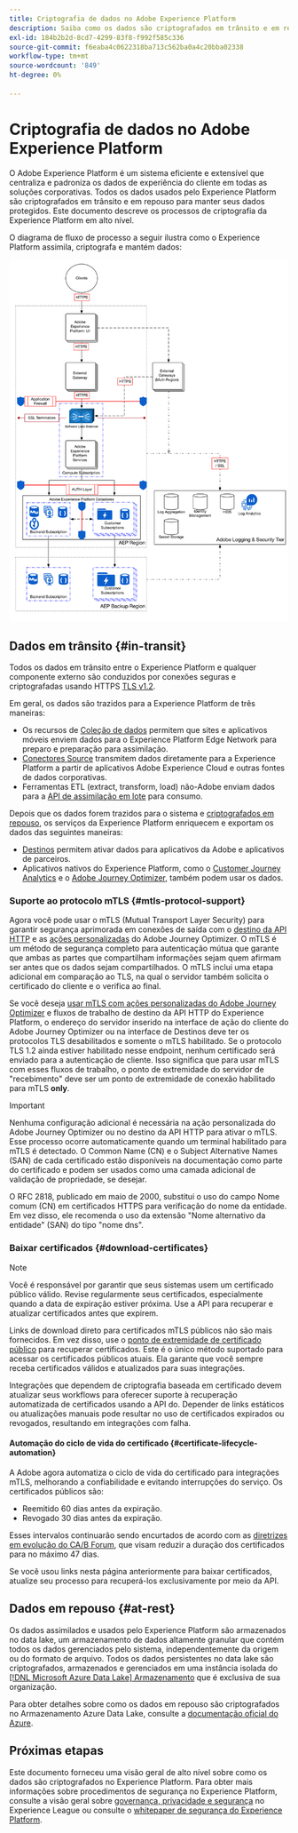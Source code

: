 ```yaml
---
title: Criptografia de dados no Adobe Experience Platform
description: Saiba como os dados são criptografados em trânsito e em repouso no Adobe Experience Platform.
exl-id: 184b2b2d-8cd7-4299-83f8-f992f585c336
source-git-commit: f6eaba4c0622318ba713c562ba0a4c20bba02338
workflow-type: tm+mt
source-wordcount: '849'
ht-degree: 0%

---
```


# Criptografia de dados no Adobe Experience Platform

O Adobe Experience Platform é um sistema eficiente e extensível que centraliza e padroniza os dados de experiência do cliente em todas as soluções corporativas. Todos os dados usados pelo Experience Platform são criptografados em trânsito e em repouso para manter seus dados protegidos. Este documento descreve os processos de criptografia da Experience Platform em alto nível.

O diagrama de fluxo de processo a seguir ilustra como o Experience Platform assimila, criptografa e mantém dados:

![Um diagrama que ilustra como os dados são assimilados, criptografados e mantidos pelo Experience Platform.](../images/governance-privacy-security/encryption/flow.png)

## Dados em trânsito {#in-transit}

Todos os dados em trânsito entre o Experience Platform e qualquer componente externo são conduzidos por conexões seguras e criptografadas usando HTTPS [TLS v1.2](https://datatracker.ietf.org/doc/html/rfc5246).

Em geral, os dados são trazidos para a Experience Platform de três maneiras:

- Os recursos de [Coleção de dados](../../collection/home.md) permitem que sites e aplicativos móveis enviem dados para o Experience Platform Edge Network para preparo e preparação para assimilação.
- [Conectores Source](../../sources/home.md) transmitem dados diretamente para a Experience Platform a partir de aplicativos Adobe Experience Cloud e outras fontes de dados corporativas.
- Ferramentas ETL (extract, transform, load) não-Adobe enviam dados para a [API de assimilação em lote](../../ingestion/batch-ingestion/overview.md) para consumo.

Depois que os dados forem trazidos para o sistema e [criptografados em repouso](#at-rest), os serviços da Experience Platform enriquecem e exportam os dados das seguintes maneiras:

- [Destinos](../../destinations/home.md) permitem ativar dados para aplicativos da Adobe e aplicativos de parceiros.
- Aplicativos nativos do Experience Platform, como o [Customer Journey Analytics](https://experienceleague.adobe.com/docs/analytics-platform/using/cja-overview/cja-overview.html?lang=pt-BR) e o [Adobe Journey Optimizer](https://experienceleague.adobe.com/pt-br/docs/journey-optimizer/using/ajo-home), também podem usar os dados.

### Suporte ao protocolo mTLS {#mtls-protocol-support}

Agora você pode usar o mTLS (Mutual Transport Layer Security) para garantir segurança aprimorada em conexões de saída com o [destino da API HTTP](../../destinations/catalog/streaming/http-destination.md) e as [ações personalizadas](https://experienceleague.adobe.com/pt-br/docs/journey-optimizer/using/orchestrate-journeys/about-journey-building/using-custom-actions) do Adobe Journey Optimizer. O mTLS é um método de segurança completo para autenticação mútua que garante que ambas as partes que compartilham informações sejam quem afirmam ser antes que os dados sejam compartilhados. O mTLS inclui uma etapa adicional em comparação ao TLS, na qual o servidor também solicita o certificado do cliente e o verifica ao final.

Se você deseja [usar mTLS com ações personalizadas do Adobe Journey Optimizer](https://experienceleague.adobe.com/pt-br/docs/journey-optimizer/using/configuration/configure-journeys/action-journeys/about-custom-action-configuration) e fluxos de trabalho de destino da API HTTP do Experience Platform, o endereço do servidor inserido na interface de ação do cliente do Adobe Journey Optimizer ou na interface de Destinos deve ter os protocolos TLS desabilitados e somente o mTLS habilitado. Se o protocolo TLS 1.2 ainda estiver habilitado nesse endpoint, nenhum certificado será enviado para a autenticação de cliente. Isso significa que para usar mTLS com esses fluxos de trabalho, o ponto de extremidade do servidor de &quot;recebimento&quot; deve ser um ponto de extremidade de conexão habilitado para mTLS **only**.

>[!IMPORTANT]
>
>Nenhuma configuração adicional é necessária na ação personalizada do Adobe Journey Optimizer ou no destino da API HTTP para ativar o mTLS. Esse processo ocorre automaticamente quando um terminal habilitado para mTLS é detectado. O Common Name (CN) e o Subject Alternative Names (SAN) de cada certificado estão disponíveis na documentação como parte do certificado e podem ser usados como uma camada adicional de validação de propriedade, se desejar.
>
>O RFC 2818, publicado em maio de 2000, substitui o uso do campo Nome comum (CN) em certificados HTTPS para verificação do nome da entidade. Em vez disso, ele recomenda o uso da extensão &quot;Nome alternativo da entidade&quot; (SAN) do tipo &quot;nome dns&quot;.

### Baixar certificados {#download-certificates}

>[!NOTE]
>
>Você é responsável por garantir que seus sistemas usem um certificado público válido. Revise regularmente seus certificados, especialmente quando a data de expiração estiver próxima. Use a API para recuperar e atualizar certificados antes que expirem.

Links de download direto para certificados mTLS públicos não são mais fornecidos. Em vez disso, use o [ponto de extremidade de certificado público](../../data-governance/mtls-api/public-certificate-endpoint.md) para recuperar certificados. Este é o único método suportado para acessar os certificados públicos atuais. Ela garante que você sempre receba certificados válidos e atualizados para suas integrações.

Integrações que dependem de criptografia baseada em certificado devem atualizar seus workflows para oferecer suporte à recuperação automatizada de certificados usando a API do. Depender de links estáticos ou atualizações manuais pode resultar no uso de certificados expirados ou revogados, resultando em integrações com falha.

#### Automação do ciclo de vida do certificado {#certificate-lifecycle-automation}

A Adobe agora automatiza o ciclo de vida do certificado para integrações mTLS, melhorando a confiabilidade e evitando interrupções do serviço. Os certificados públicos são:

- Reemitido 60 dias antes da expiração.
- Revogado 30 dias antes da expiração.

Esses intervalos continuarão sendo encurtados de acordo com as [diretrizes em evolução do CA/B Forum](https://www.digicert.com/blog/tls-certificate-lifetimes-will-officially-reduce-to-47-days), que visam reduzir a duração dos certificados para no máximo 47 dias.

Se você usou links nesta página anteriormente para baixar certificados, atualize seu processo para recuperá-los exclusivamente por meio da API.

## Dados em repouso {#at-rest}

Os dados assimilados e usados pelo Experience Platform são armazenados no data lake, um armazenamento de dados altamente granular que contém todos os dados gerenciados pelo sistema, independentemente da origem ou do formato de arquivo. Todos os dados persistentes no data lake são criptografados, armazenados e gerenciados em uma instância isolada do [[!DNL Microsoft Azure Data Lake] Armazenamento](https://docs.microsoft.com/en-us/azure/storage/blobs/data-lake-storage-introduction) que é exclusiva de sua organização.

Para obter detalhes sobre como os dados em repouso são criptografados no Armazenamento Azure Data Lake, consulte a [documentação oficial do Azure](https://learn.microsoft.com/en-us/azure/storage/common/storage-service-encryption).

## Próximas etapas

Este documento forneceu uma visão geral de alto nível sobre como os dados são criptografados no Experience Platform. Para obter mais informações sobre procedimentos de segurança no Experience Platform, consulte a visão geral sobre [governança, privacidade e segurança](./overview.md) no Experience League ou consulte o [whitepaper de segurança do Experience Platform](https://www.adobe.com/content/dam/cc/en/security/pdfs/AEP_SecurityOverview.pdf).
